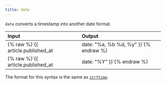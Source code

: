 ```yaml
---
title: date
---
```


`date` converts a timestamp into another date format.

| Input                                                                     | Output               |
|:--------------------------------------------------------------------------|:---------------------|
| {% raw %}`{{ article.published_at | date: "%a, %b %d, %y" }}`{% endraw %} | Tue, Apr 22, 14      |
| {% raw %}`{{ article.published_at | date: "%Y" }}`{% endraw %}            | 2014                 |

The format for this syntax is the same as [`strftime`](http://strftime.net/).
